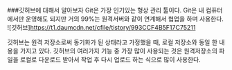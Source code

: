 ###깃허브에 대해서 알아보자
 Git은 가장 인기있는 형상 관리 툴이다. Git은 내 컴퓨터에서만 운영해도 되지만 거의 99%는 원격서버와 같이 연계해서 협업을 하며 사용한다.
![깃허브]https://t1.daumcdn.net/cfile/tistory/993CCF4B5F17C75211
   
깃허브는 원격 저장소로써 동기화가 된 상태라고 가정했을 때, 로컬 저장소와 동일 한 내용을 가지고 있다.
깃허브의 여러가지 기능 중 가장 많이 사용되는 것은 원격저장소의 파일을 로컬로 다운로드 받아서 작업 후 다시 업로드 하는 식으로 많이 사용한다.
